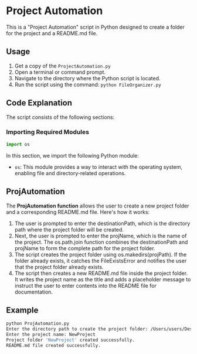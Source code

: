 # Project Automation

This is a "Project Automation" script in Python designed to create a folder for the project and a README.md file.

## Usage

1. Get a copy of the `ProjectAutomation.py`
2. Open a terminal or command prompt.
3. Navigate to the directory where the Python script is located.
4. Run the script using the command: `python FileOrganizer.py`

## Code Explanation

The script consists of the following sections:

### Importing Required Modules

```python
import os
```

In this section, we import the following Python module:

* `os`: This module provides a way to interact with the operating system, enabling file and directory-related operations.

## ProjAutomation

The **ProjAutomation function** allows the user to create a new project folder and a corresponding README.md file. Here's how it works:
1. The user is prompted to enter the destinationPath, which is the directory path where the project folder will be created.
2. Next, the user is prompted to enter the projName, which is the name of the project.
The os.path.join function combines the destinationPath and projName to form the complete path for the project folder.
3. The script creates the project folder using os.makedirs(projPath). If the folder already exists, it catches the FileExistsError and notifies the user that the project folder already exists.
4. The script then creates a new README.md file inside the project folder. It writes the project name as the title and adds a placeholder message to instruct the user to enter contents into the README file for documentation.

## Example
```bash
python ProjAutomation.py
Enter the directory path to create the project folder: /Users/users/Desktop/Projects
Enter the project name: NewProject
Project folder 'NewProject' created successfully.
README.md file created successfully.
```

